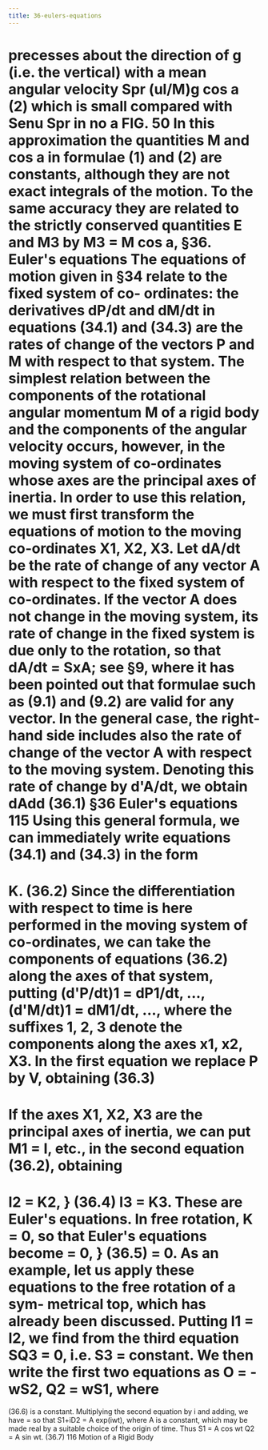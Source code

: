 ```yaml
---
title: 36-eulers-equations
---
```

precesses about the direction of g (i.e. the vertical) with a mean angular velocity
Spr (ul/M)g cos a
(2)
which is small compared with Senu
Spr
in
no
a
FIG. 50
In this approximation the quantities M and cos a in formulae (1) and (2) are constants,
although they are not exact integrals of the motion. To the same accuracy they are related
to the strictly conserved quantities E and M3 by M3 = M cos a,
§36. Euler's equations
The equations of motion given in §34 relate to the fixed system of co-
ordinates: the derivatives dP/dt and dM/dt in equations (34.1) and (34.3)
are the rates of change of the vectors P and M with respect to that system.
The simplest relation between the components of the rotational angular
momentum M of a rigid body and the components of the angular velocity
occurs, however, in the moving system of co-ordinates whose axes are the
principal axes of inertia. In order to use this relation, we must first transform
the equations of motion to the moving co-ordinates X1, X2, X3.
Let dA/dt be the rate of change of any vector A with respect to the fixed
system of co-ordinates. If the vector A does not change in the moving system,
its rate of change in the fixed system is due only to the rotation, so that
dA/dt = SxA; see §9, where it has been pointed out that formulae such as
(9.1) and (9.2) are valid for any vector. In the general case, the right-hand
side includes also the rate of change of the vector A with respect to the moving
system. Denoting this rate of change by d'A/dt, we obtain
dAdd
(36.1)
§36
Euler's equations
115
Using this general formula, we can immediately write equations (34.1) and
(34.3) in the form
=
K.
(36.2)
Since the differentiation with respect to time is here performed in the moving
system of co-ordinates, we can take the components of equations (36.2) along
the axes of that system, putting (d'P/dt)1 = dP1/dt, ..., (d'M/dt)1 = dM1/dt,
..., where the suffixes 1, 2, 3 denote the components along the axes x1, x2, X3.
In the first equation we replace P by V, obtaining
(36.3)
=
If the axes X1, X2, X3 are the principal axes of inertia, we can put M1 = I,
etc., in the second equation (36.2), obtaining
=
I2 = K2,
}
(36.4)
I3 = K3.
These are Euler's equations.
In free rotation, K = 0, so that Euler's equations become
= 0,
}
(36.5)
= 0.
As an example, let us apply these equations to the free rotation of a sym-
metrical top, which has already been discussed. Putting I1 = I2, we find from
the third equation SQ3 = 0, i.e. S3 = constant. We then write the first two
equations as O = -wS2, Q2 = wS1, where
=
(36.6)
is a constant. Multiplying the second equation by i and adding, we have
= so that S1+iD2 = A exp(iwt), where A is a
constant, which may be made real by a suitable choice of the origin of time.
Thus
S1 = A cos wt
Q2 = A sin wt.
(36.7)
116
Motion of a Rigid Body
